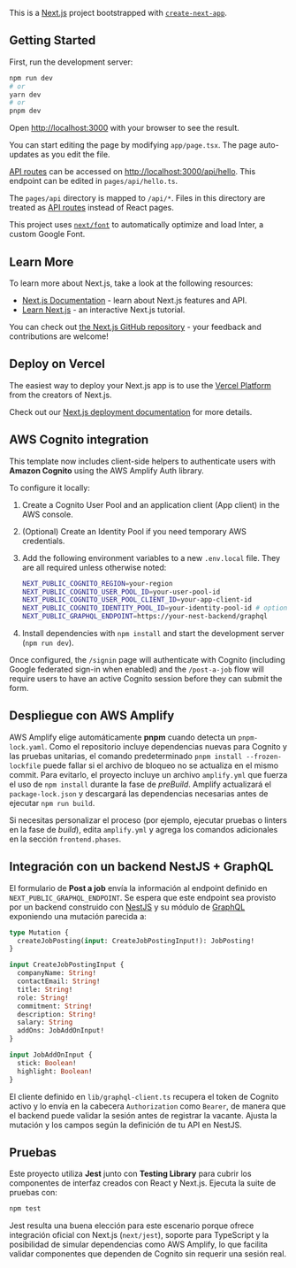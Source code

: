 This is a [Next.js](https://nextjs.org/) project bootstrapped with [`create-next-app`](https://github.com/vercel/next.js/tree/canary/packages/create-next-app).

## Getting Started

First, run the development server:

```bash
npm run dev
# or
yarn dev
# or
pnpm dev
```

Open [http://localhost:3000](http://localhost:3000) with your browser to see the result.

You can start editing the page by modifying `app/page.tsx`. The page auto-updates as you edit the file.

[API routes](https://nextjs.org/docs/api-routes/introduction) can be accessed on [http://localhost:3000/api/hello](http://localhost:3000/api/hello). This endpoint can be edited in `pages/api/hello.ts`.

The `pages/api` directory is mapped to `/api/*`. Files in this directory are treated as [API routes](https://nextjs.org/docs/api-routes/introduction) instead of React pages.

This project uses [`next/font`](https://nextjs.org/docs/basic-features/font-optimization) to automatically optimize and load Inter, a custom Google Font.

## Learn More

To learn more about Next.js, take a look at the following resources:

- [Next.js Documentation](https://nextjs.org/docs) - learn about Next.js features and API.
- [Learn Next.js](https://nextjs.org/learn) - an interactive Next.js tutorial.

You can check out [the Next.js GitHub repository](https://github.com/vercel/next.js/) - your feedback and contributions are welcome!

## Deploy on Vercel

The easiest way to deploy your Next.js app is to use the [Vercel Platform](https://vercel.com/new?utm_medium=default-template&filter=next.js&utm_source=create-next-app&utm_campaign=create-next-app-readme) from the creators of Next.js.

Check out our [Next.js deployment documentation](https://nextjs.org/docs/deployment) for more details.

## AWS Cognito integration

This template now includes client-side helpers to authenticate users with **Amazon Cognito** using the AWS Amplify Auth library.

To configure it locally:

1. Create a Cognito User Pool and an application client (App client) in the AWS console.
2. (Optional) Create an Identity Pool if you need temporary AWS credentials.
3. Add the following environment variables to a new `.env.local` file. They are all required unless otherwise noted:

   ```bash
   NEXT_PUBLIC_COGNITO_REGION=your-region
   NEXT_PUBLIC_COGNITO_USER_POOL_ID=your-user-pool-id
   NEXT_PUBLIC_COGNITO_USER_POOL_CLIENT_ID=your-app-client-id
   NEXT_PUBLIC_COGNITO_IDENTITY_POOL_ID=your-identity-pool-id # optional
   NEXT_PUBLIC_GRAPHQL_ENDPOINT=https://your-nest-backend/graphql
   ```

4. Install dependencies with `npm install` and start the development server (`npm run dev`).

Once configured, the `/signin` page will authenticate with Cognito (including Google federated sign-in when enabled) and the `/post-a-job` flow will require users to have an active Cognito session before they can submit the form.

## Despliegue con AWS Amplify

AWS Amplify elige automáticamente **pnpm** cuando detecta un `pnpm-lock.yaml`. Como el repositorio incluye dependencias nuevas para Cognito y las pruebas unitarias, el comando predeterminado `pnpm install --frozen-lockfile` puede fallar si el archivo de bloqueo no se actualiza en el mismo commit. Para evitarlo, el proyecto incluye un archivo `amplify.yml` que fuerza el uso de `npm install` durante la fase de _preBuild_. Amplify actualizará el `package-lock.json` y descargará las dependencias necesarias antes de ejecutar `npm run build`.

Si necesitas personalizar el proceso (por ejemplo, ejecutar pruebas o linters en la fase de _build_), edita `amplify.yml` y agrega los comandos adicionales en la sección `frontend.phases`.

## Integración con un backend NestJS + GraphQL

El formulario de **Post a job** envía la información al endpoint definido en `NEXT_PUBLIC_GRAPHQL_ENDPOINT`. Se espera que este endpoint sea provisto por un backend construido con [NestJS](https://docs.nestjs.com/) y su módulo de [GraphQL](https://docs.nestjs.com/graphql/quick-start) exponiendo una mutación parecida a:

```graphql
type Mutation {
  createJobPosting(input: CreateJobPostingInput!): JobPosting!
}

input CreateJobPostingInput {
  companyName: String!
  contactEmail: String!
  title: String!
  role: String!
  commitment: String!
  description: String!
  salary: String
  addOns: JobAddOnInput!
}

input JobAddOnInput {
  stick: Boolean!
  highlight: Boolean!
}
```

El cliente definido en `lib/graphql-client.ts` recupera el token de Cognito activo y lo envía en la cabecera `Authorization` como `Bearer`, de manera que el backend puede validar la sesión antes de registrar la vacante. Ajusta la mutación y los campos según la definición de tu API en NestJS.

## Pruebas

Este proyecto utiliza **Jest** junto con **Testing Library** para cubrir los componentes de interfaz creados con React y Next.js. Ejecuta la suite de pruebas con:

```bash
npm test
```

Jest resulta una buena elección para este escenario porque ofrece integración oficial con Next.js (`next/jest`), soporte para TypeScript y la posibilidad de simular dependencias como AWS Amplify, lo que facilita validar componentes que dependen de Cognito sin requerir una sesión real.
